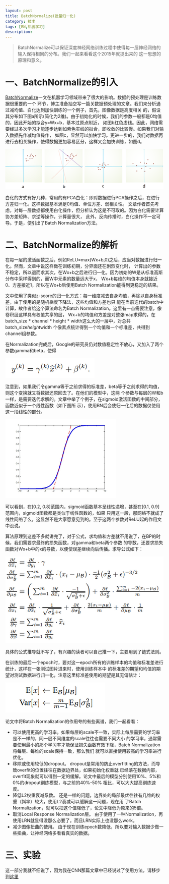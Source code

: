 ```yaml
---
layout: post
title: BatchNormalize(批量归一化)
category: 技术
tags: [BN,机器学习]
description: 
---
```


> BatchNormalize可以保证深度神经网络训练过程中使得每一层神经网络的输入保持相同的分布。我们一起来看看这个2015年就提出来的
这一思想的原理和意义。

# 一、BatchNormalize的引入 #

[BatchNormalize](https://arxiv.org/abs/1502.03167)一文在机器学习领域带来了很大的影响。数据的预处理是训练数据很重要的一个
环节，博主准备抽空写一篇关数据预处理的文章。我们来分析通过减均值、白化达到加快训练的一个例子，首先，图像数据是高度相关
的，假设其分布如下图a所示(简化为2维)。由于初始化的时候，我们的参数一般都是0均值的，因此开始的拟合y=Wx+b，基本过原点附近，
如图b红色虚线。因此，网络需要经过多次学习才能逐步达到如紫色实线的拟合，即收敛的比较慢。如果我们对输入数据先作减均值操作，
如图c，显然可以加快学习。更进一步的，我们对数据再进行去相关操作，使得数据更加容易区分，这样又会加快训练，如图d。

![](/assets/img/BN/Process.png)

白化的方式有好几种，常用的有PCA白化：即对数据进行PCA操作之后，在进行方差归一化。这样数据基本满足0均值、单位方差、弱相关性。
文章作者首先考虑，对每一层数据都使用白化操作，但分析认为这是不可取的。因为白化需要计算协方差矩阵、求逆等操作，计算量很大，
此外，反向传播时，白化操作不一定可导。于是，便引出了Batch Normalization方法。

# 二、BatchNormalize的解析 #

在每一层的激活函数之后，例如ReLU=max(Wx+b,0)之后，应当对数据进行归一化。然而，文章中说这样做在训练初期，分界面还在剧烈变化时，
计算出的参数不稳定，所以退而求其次，在Wx+b之后进行归一化。因为初始的W是从标准高斯分布中采样得到的，而W中元素的数量远大于x，
Wx+b每维的均值本身就接近0、方差接近1，所以在Wx+b后使用Batch Normalization能得到更稳定的结果。

文中使用了类似z-score的归一化方式：每一维度减去自身均值，再除以自身标准差，由于使用的是随机梯度下降法，这些均值和方差也只
能在当前迭代的batch中计算，故作者给这个算法命名为Batch Normalization。这里有一点需要注意，像卷积层这样具有权值共享的层，
Wx+b的均值和方差是对整张map求得的，在batch_size * channel * height * width这么大的一层中，对总共batch_size*height*width
个像素点统计得到一个均值和一个标准差，共得到channel组参数。

在Normalization完成后，Google的研究员仍对数值稳定性不放心，又加入了两个参数gamma和beta，使得

![](/assets/img/BN/equation1.png)

注意到，如果我们令gamma等于之前求得的标准差，beta等于之前求得的均值，则这个变换就又将数据还原回去了。在他们的模型中，这两
个参数与每层的W和b一样，是需要迭代求解的。文章中举了个例子，在sigmoid激活函数的中间部分，函数近似于一个线性函数（如下图所
示），使用BN后会使归一化后的数据仅使用这一段线性的部分。

<img src = '/assets/img/BN/BN.png' height = '250px'>

可以看到，在[0.2, 0.8]范围内，sigmoid函数基本呈线性递增，甚至在[0.1, 0.9]范围内，sigmoid函数都是类似于线性函数的，如果
只用这一段，那网络不就成了线性网络了么，这显然不是大家愿意见到的。至于这两个参数对ReLU起的作用文中没说。

算法原理到这差不多就讲完了，对于公式，求均值和方差就不用说了，在BP的时候，我们需要求最终的损失函数，对gamma和beta两个参数
的导数，还要求损失函数对Wx+b中的x的导数，以便使误差继续向后传播。求导公式如下：

![](/assets/img/BN/equation2.png)

具体的公式推导就不写了，有兴趣的读者可以自己推一下，主要用到了链式法则。

在训练的最后一个epoch时，要对这一epoch所有的训练样本的均值和标准差进行统计，这样在一张测试图片进来时，使用训练样本中
的标准差的期望和均值的期望对测试数据进行归一化，注意这里标准差使用的期望是其无偏估计：

![](/assets/img/BN/equation3.png)

论文中将Batch Normalization的作用夸的有些离谱，我们一起看看：

- 可以使用更高的学习率。如果每层的scale不一致，实际上每层需要的学习率是不一样的，同一层不同维度的scale往往也需要不同大小
的学习率，通常需要使用最小的那个学习率才能保证损失函数有效下降，Batch Normalization将每层、每维的scale保持一致，那么我们
就可以直接使用较高的学习率进行优化。
- 移除或使用较低的dropout。 dropout是常用的防止overfitting的方法，而导致overfit的位置往往在数据边界处，如果初始化权重就
已经落在数据内部，overfit现象就可以得到一定的缓解。论文中最后的模型分别使用10%、5%和0%的dropout训练模型，与之前的40%-50%
相比，可以大大提高训练速度。
- 降低L2权重衰减系数。 还是一样的问题，边界处的局部最优往往有几维的权重（斜率）较大，使用L2衰减可以缓解这一问题，现在用
了Batch Normalization，就可以把这个值降低了，论文中降低为原来的5倍。
- 取消Local Response Normalization层。 由于使用了一种Normalization，再使用LRN就显得没那么必要了。而且LRN实际上也没那么work。
- 减少图像扭曲的使用。 由于现在训练epoch数降低，所以要对输入数据少做一些扭曲，让神经网络多看看真实的数据。

# 三、实验 #

这一部分我就不细说了，因为我在CNN那篇文章中已经说过了使用方法，请移步到[这里](https://twistedw.github.io/2018/02/05/CNN.html)





